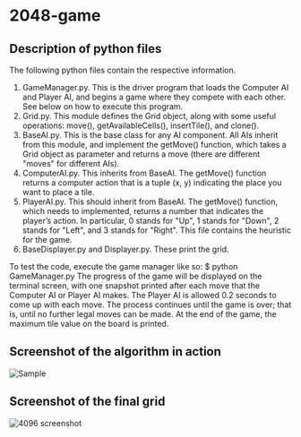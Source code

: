 # 2048-game

## Description of python files
The following python files contain the respective information.

1) GameManager.py. This is the driver program that loads the Computer AI and Player AI, and begins a game where they compete with each other. See below on how to execute this program.
2) Grid.py. This module defines the Grid object, along with some useful operations: move(), getAvailableCells(), insertTile(), and clone().
3) BaseAI.py. This is the base class for any AI component. All AIs inherit from this module, and implement the getMove() function, which takes a Grid object as parameter and returns a move (there are different "moves" for different AIs).
4) ComputerAI.py. This inherits from BaseAI. The getMove() function returns a computer action that is a tuple (x, y) indicating the place you want to place a tile.
5) PlayerAI.py. This should inherit from BaseAI. The getMove() function, which needs to implemented, returns a number that indicates the player’s action. In particular, 0 stands for "Up", 1 stands for "Down", 2 stands for "Left", and 3 stands for "Right". This file contains the heuristic for the game.
6) BaseDisplayer.py and Displayer.py. These print the grid.

To test the code, execute the game manager like so:
$ python GameManager.py
The progress of the game will be displayed on the terminal screen, with one snapshot printed after each move that the Computer AI or Player AI makes. The Player AI is allowed 0.2 seconds to come up with each move. The process continues until the game is over; that is, until no further legal moves can be made. At the end of the game, the maximum tile value on the board is printed.

## Screenshot of the algorithm in action
![Sample](https://user-images.githubusercontent.com/81757215/160060099-cac84703-1855-4eb8-b33b-0c772e3699b8.JPG)

## Screenshot of the final grid
![4096 screenshot](https://user-images.githubusercontent.com/81757215/160060080-fd80fdd4-63d4-4699-a309-c7463ba38225.JPG)
